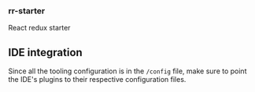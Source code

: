 ### rr-starter

React redux starter

## IDE integration

Since all the tooling configuration is in the `/config` file, make sure to point the IDE's plugins to their respective configuration files.
